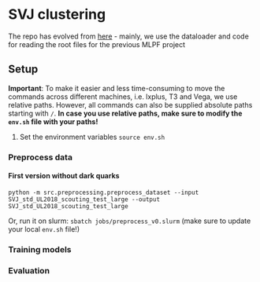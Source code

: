 # SVJ clustering
The repo has evolved from [here](https://github.com/selvaggi/mlpf) - mainly, we use the dataloader and code for reading  the root files for the previous MLPF project

## Setup
**Important**: To make it easier and less time-consuming to move the commands across different machines, i.e. lxplus, T3 and Vega, we use relative paths. However, all commands can also be supplied absolute paths starting with `/`. **In case you use relative paths, make sure to modify the `env.sh` file with your paths!** 
1. Set the environment variables `source env.sh`


### Preprocess data

#### First version without dark quarks

`python -m src.preprocessing.preprocess_dataset --input SVJ_std_UL2018_scouting_test_large --output SVJ_std_UL2018_scouting_test_large`

Or, run it on slurm: `sbatch jobs/preprocess_v0.slurm` (make sure to update your local `env.sh` file!)

### Training models

### Evaluation

